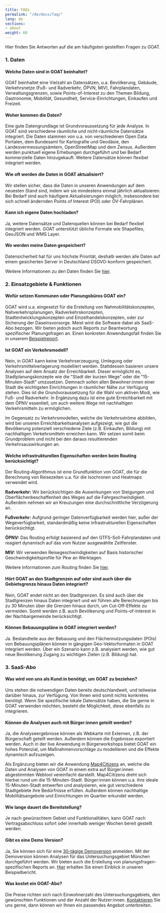 ```yaml
---
title: FAQs  
permalink: "/de/docs/faq/"
lang: de
sections:
- about
weight: 60
---
```



Hier finden Sie Antworten auf die am häufigsten gestellten Fragen zu GOAT.

### 1. Daten
#### Welche Daten sind in GOAT beinhaltet?

GOAT beinhaltet eine Vielzahl an Datensätzen, u.a. Bevölkerung, Gebäude, Verkehrsnetze (Fuß- und Radverkehr, ÖPVN, MIV), Fahrplandaten, Verwaltungsgrenzen, sowie Points-of-Interest zu den Themen Bildung, Gastronomie, Mobilität, Gesundheit, Service-Einrichtungen, Einkaufen und Freizeit. 

#### Woher kommen die Daten?

Eine gute Datengrundlage ist Grundvoraussetzung für jede Analyse. In GOAT sind verschiedene räumliche und nicht-räumliche Datensätze integriert. Die Daten stammen von u.a. von verschiedenen Open Data Portalen, dem Bundesamt für Kartografie und Geodäsie, den Landesvermessungsämtern, OpenStreetMap und dem Zensus. Außerdem werden punktuell eigene Erhebungen durchgeführt und bei Bedarf kommerzielle Daten hinzugekauft. Weitere Datensätze können flexibel integriert werden.

#### Wie oft werden die Daten in GOAT aktualisiert?

Wir stellen sicher, dass die Daten in unseren Anwendungen auf dem neuesten Stand sind, indem wir sie mindestens einmal jährlich aktualisieren. Bei Bedarf sind auch häufigere Aktualisierungen möglich, insbesondere bei sich schnell ändernden Points of Interest (POI) oder ÖV-Fahrplänen. 

#### Kann ich eigene Daten hochladen?

Ja, weitere Datensätze und Datenquellen können bei Bedarf flexibel integriert werden. GOAT unterstützt übliche Formate wie Shapefiles, GeoJSON und WMS Layer.

#### Wo werden meine Daten gespeichert?

Datensicherheit hat für uns höchste Priorität, deshalb werden alle Daten auf einem gesicherten Server in Deutschland DSGVO-konform gespeichert. 


Weitere Informationen zu den Daten finden Sie [hier](https://plan4better.de/docs/data/ "mehr Infos zu Daten").

### 2. Einsatzgebiete & Funktionen

#### Wofür setzen Kommunen oder Planungsbüros GOAT ein?

GOAT wird u.a. eingesetzt für die Erstellung von Nahmobilitätskonzepten, Nahverkehrsplanungen, Radverkehrskonzepten, Stadtentwicklungskonzepten und Einzelhandelskonzepten, oder zur Sicherung der Daseinsvorsorge. Meist wird die Software dabei als SaaS-Abo bezogen. Wir bieten jedoch auch Reports zur Beantwortung spezifischer Planungsfragen an. Einen konkreten Anwendungsfall finden Sie in unserem [Beispielreport](https://plan4better.de/reports/ "zum Beispielreport").

#### Ist GOAT ein Verkehrsmodell?

Nein, in GOAT kann keine Verkehrserzeugung, Umlegung oder Verkehrsmittelverlagerung modelliert werden. Stattdessen basieren unsere Analysen auf dem Ansatz der Erreichbarkeit. Dieser ermöglicht es, Stadtplanungskonzepte wie die "Stadt der kurzen Wege" oder die "15-Minuten-Stadt" umzusetzen. Demnach sollen allen Bewohner:innen einer Stadt die wichtigsten Einrichtungen in räumlicher Nähe zur Verfügung stehen. Dies ist die Grundvoraussetzung für die Wahl von aktiven Modi, wie Fuß- und Radverkehr. In Ergänzung dazu ist eine gute Erreichbarkeit mit dem ÖPNV essentiell, um auch weitere Wege mit nachhaltigen Verkehrsmitteln zu ermöglichen. 

Im Gegensatz zu Verkehrsmodellen, welche die Verkehrsströme abbilden, wird bei unseren Erreichbarkeitsanalysen aufgezeigt, wie gut die Bevölkerung potenziell verschiedene Ziele (z.B. Einkaufen, Bildung) mit nachhaltigen Verkehrsmitteln erreichen kann. Wir setzen somit beim Grundproblem und nicht bei den daraus resultierenden Verkehrsauswirkungen an.

#### Welche infrastrukturellen Eigenschaften werden beim Routing berücksichtigt?

Der Routing-Algorithmus ist eine Grundfunktion von GOAT, die für die Berechnung von Reisezeiten u.a. für die Isochronen und Heatmaps verwendet wird.

**Radverkehr:** Wir berücksichtigen die Auswirkungen von Steigungen und Oberflächenbeschaffenheit des Weges auf die Fahrgeschwindigkeit. Außerdem nehmen wir an Kreuzungen eine durchschnittliche Verzögerung an.

**Fußverkehr:** Aufgrund geringer Datenverfügbarkeit werden hier, außer der Wegeverfügbarkeit, standardmäßig keine infrastrukturellen Eigenschaften berücksichtigt.

**ÖPNV:** Das Routing erfolgt basierend auf den GTFS-Soll-Fahrplandaten und reagiert dynamisch auf das vom Nutzer ausgewählte Zeitfenster. 

**MIV:** Wir verwenden Reisegeschwindigkeiten auf Basis historischer Geschwindigkeitsprofile für Pkw an Werktagen.

Weitere Informationen zum Routing finden Sie [hier](https://doi.org/10.1016/j.jtrangeo.2021.103080 "Publikation mit Einblicken ins Routing"). 

#### Hört GOAT an den Stadtgrenzen auf oder sind auch über die Gebietsgrenze hinaus Daten integriert?

Nein, GOAT endet nicht an den Stadtgrenzen. Es sind auch über die Stadtgrenzen hinaus Daten integriert und wir führen alle Berechnungen bis zu 30 Minuten über die Grenzen hinaus durch, um Cut-Off-Effekte zu vermeiden. Somit werden z.B. auch Bevölkerung und Points-of-Interest in der Nachbargemeinde berücksichtigt.

#### Können Bebauungspläne in GOAT integriert werden?

Ja. Bestandteile aus der Bebauung und den Flächennutzungsdaten (POIs) von Bebauungsplänen können in gängigen Geo-Vektorformaten in GOAT integriert werden. Über ein Szenario kann z.B. analysiert werden, wie gut neue Bevölkerung Zugang zu wichtigen Zielen (z.B. Bildung) hat. 

### 3. SaaS-Abo

#### Was wird von uns als Kund:in benötigt, um GOAT zu  beziehen?

Uns stehen die notwendigen Daten bereits deutschlandweit, und teilweise darüber hinaus, zur Verfügung. Von Ihnen wird somit nichts konkretes benötigt.
Wenn Sie spezifische lokale Datensätze haben, die Sie gerne in GOAT verwenden möchten, besteht die Möglichkeit, diese ebenfalls zu integrieren.

#### Können die Analysen auch mit Bürger:innen geteilt werden?

Ja, die Analyseergebnisse können als Webkarte mit Externen, z.B. der Bürgerschaft geteilt werden. Außerdem können die Ergebnisse exportiert werden. 
Auch in der live Anwendung in Bürgerworkshops bietet GOAT ein hohes Potenzial, um Maßnahmenvorschläge zu modellieren und die Effekte dynamisch aufzuzeigen.

Als Ergänzung bieten wir die Anwendung [Map4Citizens](https://plan4better.de/posts/2023-01-02-map4citizensde/ "Was ist Map4Citizens?") an, welche die Daten und Analysen von GOAT in einem extra auf Bürger:innen abgestimmten Webtool vereinfacht darstellt. Map4Citizens dreht sich hierbei rund um die 15-Minuten-Stadt. Bürger:innen können u.a. ihre ideale 15-Minuten-Stadt entwerfen und analysieren, wie gut verschiedene Stadtgebiete ihre Bedürfnisse erfüllen. Außerdem können nachhaltige Mobilitätsangebote und Einrichtungen im Quartier erkundet werden.

#### Wie lange dauert die Bereitstellung?

Je nach gewünschtem Gebiet und Funktionalitäten, kann GOAT nach Vertragsabschluss sofort oder innerhalb weniger Wochen bereit gestellt werden.

#### Gibt es eine Demo Version?

Ja, Sie können sich für eine [30-tägige Demoversion](https://goat.plan4better.de/register "zur Demo anmelden") anmelden. Mit der Demoversion können Analysen für das Untersuchungsgebiet München durchgeführt werden.
Wir bieten auch die Erstellung von planungsfragen-spezifischen Reports an. [Hier](https://plan4better.de/reports/ "zum Beispielreport") erhalten Sie einen Einblick in unseren Beispielbericht. 

#### Was kostet ein GOAT-Abo?

Die Preise richten sich nach Einwohnerzahl des Untersuchungsgebiets, den gewünschten Funktionen und der Anzahl der Nutzer:innen. [Kontaktieren](https://plan4better.de/kontakt/ "Kontakt") Sie uns gerne, dann können wir Ihnen ein passendes Angebot unterbreiten.